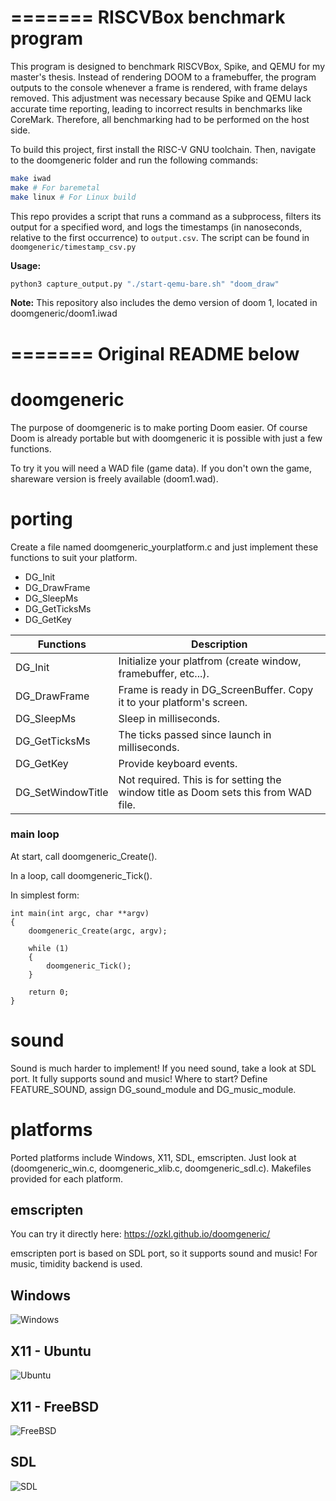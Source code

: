 # ======= RISCVBox benchmark program

This program is designed to benchmark RISCVBox, Spike, and QEMU for my master's thesis. Instead of rendering DOOM to a framebuffer, the program outputs to the console whenever a frame is rendered, with frame delays removed. This adjustment was necessary because Spike and QEMU lack accurate time reporting, leading to incorrect results in benchmarks like CoreMark. Therefore, all benchmarking had to be performed on the host side.

To build this project, first install the RISC-V GNU toolchain. Then, navigate to the doomgeneric folder and run the following commands:
```bash
make iwad
make # For baremetal
make linux # For Linux build
```

This repo provides a script that runs a command as a subprocess, filters its output for a specified word, and logs the timestamps (in nanoseconds, relative to the first occurrence) to `output.csv`. The script can be found in `doomgeneric/timestamp_csv.py`

**Usage:** 
```bash
python3 capture_output.py "./start-qemu-bare.sh" "doom_draw"
```

**Note:**
This repository also includes the demo version of doom 1, located in doomgeneric/doom1.iwad

# ======= Original README below
# doomgeneric
The purpose of doomgeneric is to make porting Doom easier.
Of course Doom is already portable but with doomgeneric it is possible with just a few functions.

To try it you will need a WAD file (game data). If you don't own the game, shareware version is freely available (doom1.wad).

# porting
Create a file named doomgeneric_yourplatform.c and just implement these functions to suit your platform.
* DG_Init
* DG_DrawFrame
* DG_SleepMs
* DG_GetTicksMs
* DG_GetKey

|Functions            |Description|
|---------------------|-----------|
|DG_Init              |Initialize your platfrom (create window, framebuffer, etc...).
|DG_DrawFrame         |Frame is ready in DG_ScreenBuffer. Copy it to your platform's screen.
|DG_SleepMs           |Sleep in milliseconds.
|DG_GetTicksMs        |The ticks passed since launch in milliseconds.
|DG_GetKey            |Provide keyboard events.
|DG_SetWindowTitle    |Not required. This is for setting the window title as Doom sets this from WAD file.

### main loop
At start, call doomgeneric_Create().

In a loop, call doomgeneric_Tick().

In simplest form:
```
int main(int argc, char **argv)
{
    doomgeneric_Create(argc, argv);

    while (1)
    {
        doomgeneric_Tick();
    }
    
    return 0;
}
```

# sound
Sound is much harder to implement! If you need sound, take a look at SDL port. It fully supports sound and music! Where to start? Define FEATURE_SOUND, assign DG_sound_module and DG_music_module.

# platforms
Ported platforms include Windows, X11, SDL, emscripten. Just look at (doomgeneric_win.c, doomgeneric_xlib.c, doomgeneric_sdl.c).
Makefiles provided for each platform.

## emscripten
You can try it directly here:
https://ozkl.github.io/doomgeneric/

emscripten port is based on SDL port, so it supports sound and music! For music, timidity backend is used.

## Windows
![Windows](screenshots/windows.png)

## X11 - Ubuntu
![Ubuntu](screenshots/ubuntu.png)

## X11 - FreeBSD
![FreeBSD](screenshots/freebsd.png)

## SDL
![SDL](screenshots/sdl.png)

